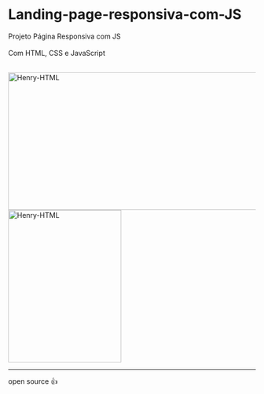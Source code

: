 # Landing-page-responsiva-com-JS
 
Projeto Página Responsiva com JS
<br>
<br>
Com HTML, CSS e JavaScript

<br>
<img align="center" alt="Henry-HTML" height="280" width="530" src="https://user-images.githubusercontent.com/96191361/175795980-e90508b7-b0d7-47f3-9125-7f1d1ba0f845.png">
<img align="center" alt="Henry-HTML" height="310" width="230" src="https://user-images.githubusercontent.com/96191361/175795995-827f9b5f-26cc-4acb-8a73-936358fb30d0.png">
<hr>
open source 👍
<br>

